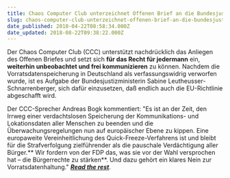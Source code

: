 ```yaml
---
title: Chaos Computer Club unterzeichnet Offenen Brief an die Bundesjustizministerin
slug: chaos-computer-club-unterzeichnet-offenen-brief-an-die-bundesjustizministerin
date_published: 2010-04-22T08:58:34.000Z
date_updated: 2018-08-22T09:38:22.000Z
---
```


Der Chaos Computer Club (CCC) unterstützt  nachdrücklich das Anliegen des Offenen Briefes und setzt sich **für das  Recht für jedermann** ein, **weiterhin unbeobachtet und frei kommunizieren** zu können. Nachdem die Vorratsdatenspeicherung in Deutschland als  verfassungswidrig verworfen wurde, ist es Aufgabe der  Bundesjustizministerin Sabine Leutheusser-Schnarrenberger, sich dafür  einzusetzen, daß endlich auch die EU-Richtlinie abgeschafft wird.

Der CCC-Sprecher Andreas Bogk kommentiert: "Es  ist an der Zeit, den Irrweg einer verdachtslosen Speicherung der  Kommunikations- und Lokationsdaten aller Menschen zu beenden und die  Überwachungsregelungen nun auf europäischer Ebene zu kippen. Eine  europaweite Vereinheitlichung des Quick-Freeze-Verfahrens ist und bleibt  für die Strafverfolgung zielführender als die pauschale Verdächtigung  aller Bürger.** Wir fordern von der FDP das, was sie vor der Wahl  versprochen hat – die Bürgerrechte zu stärken**. Und dazu gehört ein  klares Nein zur Vorratsdatenhaltung." ***[Read the rest](http://www.ccc.de/de/updates/2010/offener-brief-leuti-schnarri)***.
